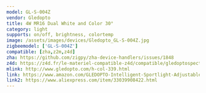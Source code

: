```yaml
---
model: GL-S-004Z
vendor: Gledopto
title: 4W MR16 Dual White and Color 30°
category: light
supports: on/off, brightness, colortemp
image: /assets/images/devices/Gledopto_GL-S-004Z.jpg
zigbeemodel: ['GL-S-004Z']
compatible: [zha,z2m,z4d]
zha: https://github.com/zigpy/zha-device-handlers/issues/1848
z4d: https://z4d.fr/le-materiel-compatible-z4d/compatible/gledoptospectreblancrefgl-s-004z
mlink: http://www.gledopto.com/h-col-339.html
link: https://www.amazon.com/GLEDOPTO-Intelligent-Sportlight-Adjustable-Brightness/dp/B07T2Z2T8L
link2: https://www.aliexpress.com/item/33039908422.html
---
```

